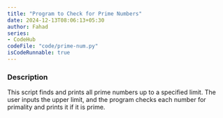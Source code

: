 ```yaml
---
title: "Program to Check for Prime Numbers"
date: 2024-12-13T08:06:13+05:30
author: Fahad
series:
- CodeHub
codeFile: "code/prime-num.py"
isCodeRunnable: true
---
```

### Description
This script finds and prints all prime numbers up to a specified limit. The user inputs the upper limit, and the program checks each number for primality and prints it if it is prime.
